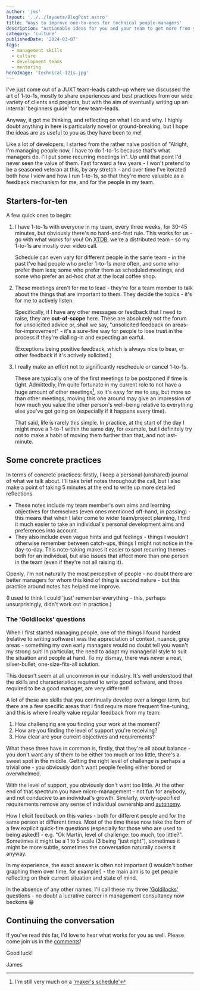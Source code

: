 ```yaml
---
author: 'jms'
layout: '../../layouts/BlogPost.astro'
title: 'Ways to improve one-to-ones for technical people-managers'
description: "Actionable ideas for you and your team to get more from your regular one-to-ones."
category: 'culture'
publishedDate: '2024-03-07'
tags:
  - management skills
  - culture
  - development teams
  - mentoring
heroImage: 'technical-121s.jpg'
---
```


I've just come out of a JUXT team-leads catch-up where we discussed the art of 1-to-1s, mostly to share experiences and best practices from our wide variety of clients and projects, but with the aim of eventually writing up an internal 'beginners guide' for new team-leads.

Anyway, it got me thinking, and reflecting on what I do and why.
I highly doubt anything in here is particularly novel or ground-breaking, but I hope the ideas are as useful to you as they have been to me!

Like a lot of developers, I started from the rather naive position of "Alright, I'm managing people now, I have to do 1-to-1s because that's what managers do. I'll put some recurring meetings in".
Up until that point I'd never seen the value of them.
Fast forward a few years - I won't pretend to be a seasoned veteran at this, by any stretch - and over time I've iterated both how I view and how I run 1-to-1s, so that they're more valuable as a feedback mechanism for me, and for the people in my team.

## Starters-for-ten

A few quick ones to begin:

1. I have 1-to-1s with everyone in my team, every three weeks, for 30-45 minutes, but obviously there's no hard-and-fast rule. This works for us - go with what works for you!
   On [XTDB](https://xtdb.com), we're a distributed team - so my 1-to-1s are mostly over video call.

   Schedule can even vary for different people in the same team - in the past I've had people who prefer 1-to-1s more often, and some who prefer them less; some who prefer them as scheduled meetings, and some who prefer an ad-hoc chat at the local coffee shop.
2. These meetings aren't for me to lead - they're for a team member to talk about the things that are important to them. They decide the topics - it's for me to actively listen.

   Specifically, if I have any other messages or feedback that I need to raise, they are **out-of-scope** here.
   These are absolutely _not_ the forum for unsolicited advice or, shall we say, "unsolicited feedback on areas-for-improvement" - it's a sure-fire way for people to lose trust in the process if they're dialling-in and expecting an earful.

   (Exceptions being positive feedback, which is always nice to hear, or other feedback if it's actively solicited.)
3. I really make an effort not to significantly reschedule or cancel 1-to-1s.

   These are typically one of the first meetings to be postponed if time is tight.
   Admittedly, I'm quite fortunate in my current role to not have a huge amount of other meetings[^1], so it's easy for me to say, but more so than other meetings, moving this one around may give an impression of how much you value the other person's well-being relative to everything else you've got going on (especially if it happens every time).

   That said, life is rarely this simple.
   In practice, at the start of the day I might move a 1-to-1 within the same day, for example, but I definitely try not to make a habit of moving them further than that, and not last-minute.

[^1]: I'm still very much on a ['maker's schedule'](https://paulgraham.com/makersschedule.html)

## Some concrete practices

In terms of concrete practices: firstly, I keep a personal (unshared) journal of what we talk about. I'll take brief notes throughout the call, but I also make a point of taking 5 minutes at the end to write up more detailed reflections.

* These notes include my team member's own aims and learning objectives for themselves (even ones mentioned off-hand, in passing) - this means that when I later come to wider team/project planning, I find it much easier to take an individual's personal development aims and preferences into account.
* They also include even vague hints and gut feelings - things I wouldn't otherwise remember between catch-ups, things I might not notice in the day-to-day.
  This note-taking makes it easier to spot recurring themes - both for an individual, but also issues that affect more than one person in the team (even if they're not all raising it).

Openly, I'm not naturally the most perceptive of people - no doubt there are better managers for whom this kind of thing is second nature - but this practice around notes has helped me improve.

(I used to think I could 'just' remember everything - this, perhaps unsurprisingly, didn't work out in practice.)

### The 'Goldilocks' questions

When I first started managing people, one of the things I found hardest (relative to writing software) was the appreciation of context, nuance, grey areas - something my own early managers would no doubt tell you wasn't my strong suit!
In particular, the need to adapt my managerial style to suit the situation and people at hand. To my dismay, there was never a neat, silver-bullet, one-size-fits-all solution.

This doesn't seem at all uncommon in our industry. It's well understood that the skills and characteristics required to write good software, and those required to be a good manager, are very different!

A lot of these are skills that you continually develop over a longer term, but there are a few specific areas that I find require more frequent fine-tuning, and this is where I really value regular feedback from my team:

1. How challenging are you finding your work at the moment?
2. How are you finding the level of support you're receiving?
3. How clear are your current objectives and requirements?

What these three have in common is, firstly, that they're all about balance - you don't want any of them to be either too much or too little, there's a sweet spot in the middle.
Getting the right level of challenge is perhaps a trivial one - you obviously don't want people feeling either bored or overwhelmed.

With the level of support, you obviously don't want too little.
At the other end of that spectrum you have micro-management - not fun for anybody, and not conducive to an individual's growth.
Similarly, overly-specified requirements remove any sense of individual ownership and [autonomy](/blog/autonomy-mastery-purpose/).

How I elicit feedback on this varies - both for different people and for the same person at different times.
Most of the time these now take the form of a few explicit quick-fire questions (especially for those who are used to being asked!) - e.g. "Ok Martin, level of challenge: too much, too little?".
Sometimes it might be a 1 to 5 scale (3 being "just right"), sometimes it might be more subtle, sometimes the conversation naturally covers it anyway.

In my experience, the exact answer is often not important (I wouldn't bother graphing them over time, for example!) - the main aim is to get people reflecting on their current situation and state of mind.

In the absence of any other names, I'll call these my three ['Goldilocks'](https://en.wikipedia.org/wiki/Goldilocks_principle) questions - no doubt a lucrative career in management consultancy now beckons 😁

## Continuing the conversation

If you've read this far, I'd love to hear what works for you as well. Please come join us in the [comments](#todo)!

Good luck!

James
